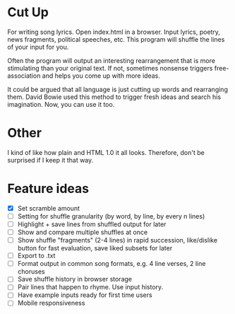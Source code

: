 # Cut Up

For writing song lyrics. Open index.html in a browser. Input lyrics, poetry, news fragments, political speeches, etc. This program will shuffle the lines of your input for you. 

Often the program will output an interesting rearrangement that is more stimulating than your original text. If not, sometimes nonsense triggers free-association and helps you come up with more ideas.

It could be argued that all language is just cutting up words and rearranging them. David Bowie used this method to trigger fresh ideas and search his imagination. Now, you can use it too. 

# Other

I kind of like how plain and HTML 1.0 it all looks. Therefore, don't be surprised if I keep it that way.

# Feature ideas

- [x] Set scramble amount
- [ ] Setting for shuffle granularity (by word, by line, by every n lines)
- [ ] Highlight + save lines from shuffled output for later
- [ ] Show and compare multiple shuffles at once
- [ ] Show shuffle "fragments" (2-4 lines) in rapid succession, like/dislike button for fast evaluation, save liked subsets for later
- [ ] Export to .txt
- [ ] Format output in common song formats, e.g. 4 line verses, 2 line choruses
- [ ] Save shuffle history in browser storage
- [ ] Pair lines that happen to rhyme. Use input history.
- [ ] Have example inputs ready for first time users
- [ ] Mobile responsiveness
